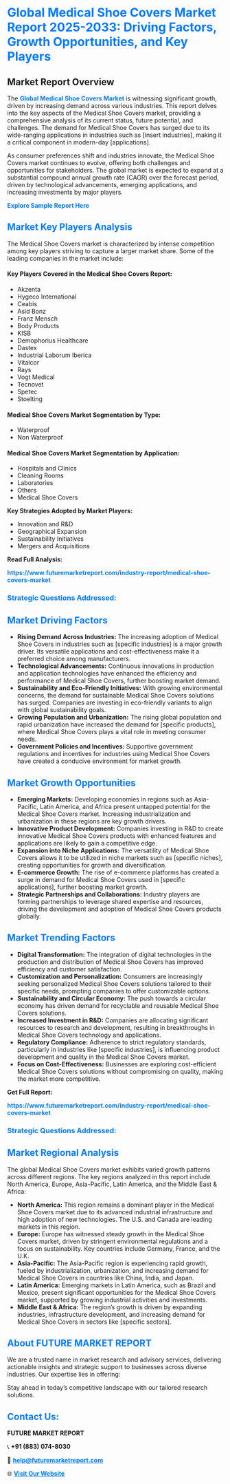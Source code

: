 <h1 style="color: #007BFF;">Global Medical Shoe Covers Market Report 2025-2033: Driving Factors, Growth Opportunities, and Key Players</h1>

<section id="overview">
<h2>Market Report Overview</h2>
<p>The <a href="https://www.futuremarketreport.com/industry-report/medical-shoe-covers-market" style="color: #007BFF; text-decoration: none;"><strong>Global Medical Shoe Covers Market</strong></a> is witnessing significant growth, driven by increasing demand across various industries. This report delves into the key aspects of the Medical Shoe Covers market, providing a comprehensive analysis of its current status, future potential, and challenges. The demand for Medical Shoe Covers has surged due to its wide-ranging applications in industries such as [insert industries], making it a critical component in modern-day [applications].</p>
<p>As consumer preferences shift and industries innovate, the Medical Shoe Covers market continues to evolve, offering both challenges and opportunities for stakeholders. The global market is expected to expand at a substantial compound annual growth rate (CAGR) over the forecast period, driven by technological advancements, emerging applications, and increasing investments by major players.</p>
</section>

<section id="overview">
<p><a href="https://www.futuremarketreport.com/request-sample/reportId=124945" style="color: #007BFF; text-decoration: none;"><strong>Explore Sample Report Here</strong></a></p>
</section>

<section id="key-players">
<h2 style="color: #007BFF;">Market Key Players Analysis</h2>
<p>The Medical Shoe Covers market is characterized by intense competition among key players striving to capture a larger market share. Some of the leading companies in the market include:</p>
<h4>Key Players Covered in the Medical Shoe Covers Report:</h4>
<ul><li>Akzenta</li><li>Hygeco International</li><li>Ceabis</li><li>Asid Bonz</li><li>Franz Mensch</li><li>Body Products</li><li>KISB</li><li>Demophorius Healthcare</li><li>Dastex</li><li>Industrial Laborum Iberica</li><li>Vitalcor</li><li>Rays</li><li>Vogt Medical</li><li>Tecnovet</li><li>Spetec</li><li>Stoelting</li></ul>
<h4>Medical Shoe Covers Market Segmentation by Type:</h4>
<ul><li>Waterproof</li><li>Non Waterproof</li></ul>

<h4>Medical Shoe Covers Market Segmentation by Application:</h4>
<ul><li>Hospitals and Clinics</li><li>Cleaning Rooms</li><li>Laboratories</li><li>Others</li><li>Medical Shoe Covers</li></ul>
<p><strong>Key Strategies Adopted by Market Players:</strong></p>
<ul>
<li>Innovation and R&D</li>
<li>Geographical Expansion</li>
<li>Sustainability Initiatives</li>
<li>Mergers and Acquisitions</li>
</ul>
</section>

<section>
<p><strong>Read Full Analysis: </strong></p><a href="https://www.futuremarketreport.com/industry-report/medical-shoe-covers-market" style="color: #007BFF; text-decoration: none;"><strong>https://www.futuremarketreport.com/industry-report/medical-shoe-covers-market</strong></a>
<h3 style="color: #007BFF;">Strategic Questions Addressed:</h3>
</section>

<section id="driving-factors">
<h2 style="color: #007BFF;">Market Driving Factors</h2>
<ul>
<li><strong>Rising Demand Across Industries:</strong> The increasing adoption of Medical Shoe Covers in industries such as [specific industries] is a major growth driver. Its versatile applications and cost-effectiveness make it a preferred choice among manufacturers.</li>
<li><strong>Technological Advancements:</strong> Continuous innovations in production and application technologies have enhanced the efficiency and performance of Medical Shoe Covers, further boosting market demand.</li>
<li><strong>Sustainability and Eco-Friendly Initiatives:</strong> With growing environmental concerns, the demand for sustainable Medical Shoe Covers solutions has surged. Companies are investing in eco-friendly variants to align with global sustainability goals.</li>
<li><strong>Growing Population and Urbanization:</strong> The rising global population and rapid urbanization have increased the demand for [specific products], where Medical Shoe Covers plays a vital role in meeting consumer needs.</li>
<li><strong>Government Policies and Incentives:</strong> Supportive government regulations and incentives for industries using Medical Shoe Covers have created a conducive environment for market growth.</li>
</ul>
</section>

<section id="growth-opportunities">
<h2 style="color: #007BFF;">Market Growth Opportunities</h2>
<ul>
<li><strong>Emerging Markets:</strong> Developing economies in regions such as Asia-Pacific, Latin America, and Africa present untapped potential for the Medical Shoe Covers market. Increasing industrialization and urbanization in these regions are key growth drivers.</li>
<li><strong>Innovative Product Development:</strong> Companies investing in R&D to create innovative Medical Shoe Covers products with enhanced features and applications are likely to gain a competitive edge.</li>
<li><strong>Expansion into Niche Applications:</strong> The versatility of Medical Shoe Covers allows it to be utilized in niche markets such as [specific niches], creating opportunities for growth and diversification.</li>
<li><strong>E-commerce Growth:</strong> The rise of e-commerce platforms has created a surge in demand for Medical Shoe Covers used in [specific applications], further boosting market growth.</li>
<li><strong>Strategic Partnerships and Collaborations:</strong> Industry players are forming partnerships to leverage shared expertise and resources, driving the development and adoption of Medical Shoe Covers products globally.</li>
</ul>
</section>

<section id="trending-factors">
<h2 style="color: #007BFF;">Market Trending Factors</h2>
<ul>
<li><strong>Digital Transformation:</strong> The integration of digital technologies in the production and distribution of Medical Shoe Covers has improved efficiency and customer satisfaction.</li>
<li><strong>Customization and Personalization:</strong> Consumers are increasingly seeking personalized Medical Shoe Covers solutions tailored to their specific needs, prompting companies to offer customizable options.</li>
<li><strong>Sustainability and Circular Economy:</strong> The push towards a circular economy has driven demand for recyclable and reusable Medical Shoe Covers solutions.</li>
<li><strong>Increased Investment in R&D:</strong> Companies are allocating significant resources to research and development, resulting in breakthroughs in Medical Shoe Covers technology and applications.</li>
<li><strong>Regulatory Compliance:</strong> Adherence to strict regulatory standards, particularly in industries like [specific industries], is influencing product development and quality in the Medical Shoe Covers market.</li>
<li><strong>Focus on Cost-Effectiveness:</strong> Businesses are exploring cost-efficient Medical Shoe Covers solutions without compromising on quality, making the market more competitive.</li>
</ul>
</section>

<section>
<p><strong>Get Full Report: </strong></p><a href="https://www.futuremarketreport.com/industry-report/medical-shoe-covers-market" style="color: #007BFF; text-decoration: none;"><strong>https://www.futuremarketreport.com/industry-report/medical-shoe-covers-market</strong></a>
<h3 style="color: #007BFF;">Strategic Questions Addressed:</h3>
</section>


<section id="regional-analysis">
<h2 style="color: #007BFF;">Market Regional Analysis</h2>
<p>The global Medical Shoe Covers market exhibits varied growth patterns across different regions. The key regions analyzed in this report include North America, Europe, Asia-Pacific, Latin America, and the Middle East & Africa:</p>
<ul>
<li><strong>North America:</strong> This region remains a dominant player in the Medical Shoe Covers market due to its advanced industrial infrastructure and high adoption of new technologies. The U.S. and Canada are leading markets in this region.</li>
<li><strong>Europe:</strong> Europe has witnessed steady growth in the Medical Shoe Covers market, driven by stringent environmental regulations and a focus on sustainability. Key countries include Germany, France, and the U.K.</li>
<li><strong>Asia-Pacific:</strong> The Asia-Pacific region is experiencing rapid growth, fueled by industrialization, urbanization, and increasing demand for Medical Shoe Covers in countries like China, India, and Japan.</li>
<li><strong>Latin America:</strong> Emerging markets in Latin America, such as Brazil and Mexico, present significant opportunities for the Medical Shoe Covers market, supported by growing industrial activities and investments.</li>
<li><strong>Middle East & Africa:</strong> The region’s growth is driven by expanding industries, infrastructure development, and increasing demand for Medical Shoe Covers in sectors like [specific sectors].</li>
</ul>
</section>

<footer>
<h2 style="color: #007BFF;">About FUTURE MARKET REPORT</h2>
<p>We are a trusted name in market research and advisory services, delivering actionable insights and strategic support to businesses across diverse industries. Our expertise lies in offering:</p>

<p>Stay ahead in today’s competitive landscape with our tailored research solutions.</p>

<h2 style="color: #007BFF;">Contact Us:</h2>
<p><strong>FUTURE MARKET REPORT</strong></p>
<p>📞 <strong>+91 (883) 074-8030</strong></p>
<p>📧 <strong><a href="mailto:help@futuremarketreport.com" style="color: #007BFF;">help@futuremarketreport.com</a></strong></p>
<p>🌐 <strong><a href="https://www.futuremarketreport.com/" style="color: #007BFF;">Visit Our Website</a></strong></p>
</footer>